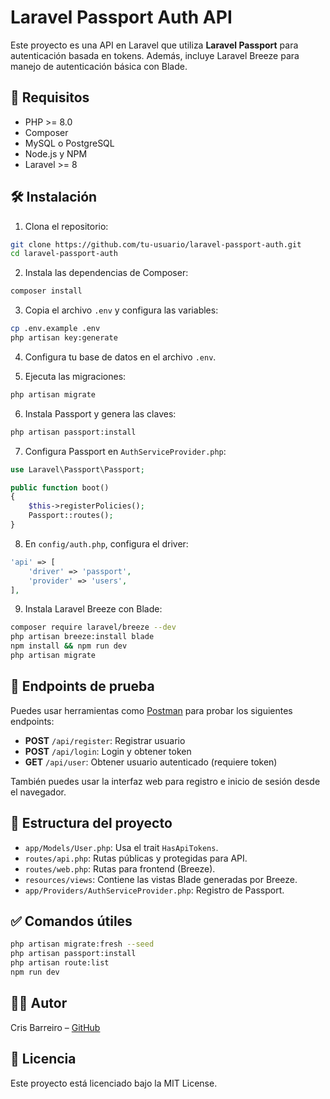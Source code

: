 # Laravel Passport Auth API

Este proyecto es una API en Laravel que utiliza **Laravel Passport** para autenticación basada en tokens.
Además, incluye Laravel Breeze para manejo de autenticación básica con Blade.

## 🚀 Requisitos

- PHP >= 8.0
- Composer
- MySQL o PostgreSQL
- Node.js y NPM
- Laravel >= 8

## 🛠 Instalación

1. Clona el repositorio:

```bash
git clone https://github.com/tu-usuario/laravel-passport-auth.git
cd laravel-passport-auth
```

2. Instala las dependencias de Composer:

```bash
composer install
```

3. Copia el archivo `.env` y configura las variables:

```bash
cp .env.example .env
php artisan key:generate
```

4. Configura tu base de datos en el archivo `.env`.

5. Ejecuta las migraciones:

```bash
php artisan migrate
```

6. Instala Passport y genera las claves:

```bash
php artisan passport:install
```

7. Configura Passport en `AuthServiceProvider.php`:

```php
use Laravel\Passport\Passport;

public function boot()
{
    $this->registerPolicies();
    Passport::routes();
}
```

8. En `config/auth.php`, configura el driver:

```php
'api' => [
    'driver' => 'passport',
    'provider' => 'users',
],
```

9. Instala Laravel Breeze con Blade:

```bash
composer require laravel/breeze --dev
php artisan breeze:install blade
npm install && npm run dev
php artisan migrate
```

## 🧪 Endpoints de prueba

Puedes usar herramientas como [Postman](https://www.postman.com/) para probar los siguientes endpoints:

- **POST** `/api/register`: Registrar usuario
- **POST** `/api/login`: Login y obtener token
- **GET** `/api/user`: Obtener usuario autenticado (requiere token)

También puedes usar la interfaz web para registro e inicio de sesión desde el navegador.

## 📂 Estructura del proyecto

- `app/Models/User.php`: Usa el trait `HasApiTokens`.
- `routes/api.php`: Rutas públicas y protegidas para API.
- `routes/web.php`: Rutas para frontend (Breeze).
- `resources/views`: Contiene las vistas Blade generadas por Breeze.
- `app/Providers/AuthServiceProvider.php`: Registro de Passport.

## ✅ Comandos útiles

```bash
php artisan migrate:fresh --seed
php artisan passport:install
php artisan route:list
npm run dev
```

## 🧑‍💻 Autor

Cris Barreiro – [GitHub](https://github.com/cristianbarreiro)

## 📝 Licencia

Este proyecto está licenciado bajo la MIT License.
